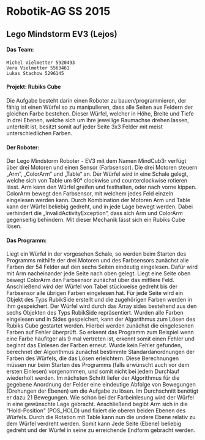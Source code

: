 Robotik-AG SS 2015
===
Lego Mindstorm EV3 (Lejos)
---

#### Das Team:
	Michel Vielmetter 5920493
	Vera Vielmetter 5563461
	Lukas Stachow 5296145

#### Projekt: Rubiks Cube
Die Aufgabe besteht darin einen Roboter zu bauen/programmieren, der fähig ist einen Würfel so zu manipulieren, dass alle Seiten aus Feldern der gleichen Farbe bestehen. Dieser Würfel, welcher in Höhe, Breite und Tiefe in drei Ebenen, welche sich um ihre jeweilige Raumachse drehen lassen, unterteilt ist, besitzt somit auf jeder Seite 3x3 Felder mit meist unterschiedlichen Farben.

#### Der Roboter:
Der Lego Mindstorm Roboter - EV3 mit dem Namen MindCub3r verfügt über drei Motoren und einen Sensor (Farbsensor). Die drei Motoren steuern „Arm“, „ColorArm“ und „Table“ an. Der Würfel wird in eine Schale gelegt, welche sich von 	Table um 90° clockwise und counterclockwise rotieren lässt. Arm kann den Würfel greifen und festhalten, oder nach 	vorne kippen. ColorArm bewegt den Farbsensor, mit welchem jedes Feld einzeln eingelesen werden kann. Durch Kombination der Motoren Arm und Table kann der 	Würfel beliebig gedreht, und in jede Lage bewegt werden. Dabei verhindert die 	„InvalidActivityException“, dass sich Arm und ColorArm gegenseitig behindern. Mit dieser Mechanik lässt sich ein Rubiks Cube lösen.

#### Das Programm:
Liegt ein Würfel in der vorgesehen Schale, so werden beim Starten des Programms mithilfe der drei Motoren und des Farbsensors zunächst alle Farben der 54 Felder auf den sechs Seiten eindeutig eingelesen. Dafür wird mit Arm nacheinander jede Seite nach oben gelegt. Liegt eine Seite oben bewegt ColorArm den Farbsensor zunächst über das mittlere Feld. Anschließend wird der Würfel von Tabel stückweise gedreht bis der Farbsensor alle übrigen Farben eingelesen hat. Für jede Seite wird ein Objekt des Typs RubikSide erstellt und die zugehörigen Farben werden in ihm gespeichert. Der Würfel wird durch das Array sides bestehend aus den sechs Objekten des Typs RubikSide repräsentiert.
Wurden alle Farben eingelesen und in Sides gespeichert, kann der Algorithmus zum Lösen des Rubiks Cube gestartet werden. Hierbei werden zunächst die eingelesenen Farben auf Fehler überprüft. So erkennt das Programm zum Beispiel wenn eine Farbe häufitger als 9 mal vertreten ist, erkennt somit einen Fehler und beginnt das Einlesen der Farben erneut. Wurde kein Fehler gefunden, berechnet der Algorithmus zunächst bestimmte Standardanordnungen der Farben des Würfels, die das Lösen erleichtern. Diese Berechnungen müssen nur beim Starten des Programms (falls erwünscht auch vor dem ersten Einlesen) vorgenommen, und somit nicht bei jedem Durchlauf wiederholt werden.
Im nächsten Schritt liefer der Algorithmus für die gegebene Anordnung der Felder eine eindeutige Abfolge von Bewegungen (Drehungen der Ebenen) um die Aufgabe zu lösen. Im Durchschnitt benötigt er dazu 21 Bewegungen. Wie schon bei der Farbeinlesung wird der Würfel in eine gewünschte Lage gebracht. Anschließend begibt Arm sich in die "Hold-Position" (POS_HOLD) und fixiert die oberen beiden Ebenen des Würfels. Durch die Rotation mit Table kann nun die undere Ebene relativ zu dem Würfel verdreht werden. Somit kann Jede Seite (Ebene) beliebig gedreht und der Würfel in seine zu erreichende Endform gebracht werden.
